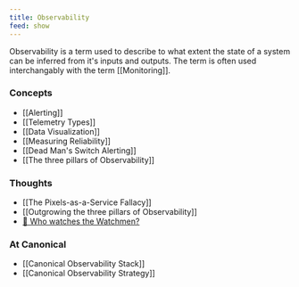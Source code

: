 ```yaml
---
title: Observability
feed: show
---
```

Observability is a term used to describe to what extent the state of a system can be inferred from it's inputs and outputs. The term is often used interchangably with the term [[Monitoring]].

### Concepts
- [[Alerting]]
- [[Telemetry Types]]
- [[Data Visualization]]
- [[Measuring Reliability]]
- [[Dead Man's Switch Alerting]]
- [[The three pillars of Observability]]

### Thoughts
- [[The Pixels-as-a-Service Fallacy]]
- [[Outgrowing the three pillars of Observability]]
- [📖 Who watches the Watchmen?](/post/who-watches-the-watchmen)

### At Canonical
- [[Canonical Observability Stack]]
- [[Canonical Observability Strategy]]